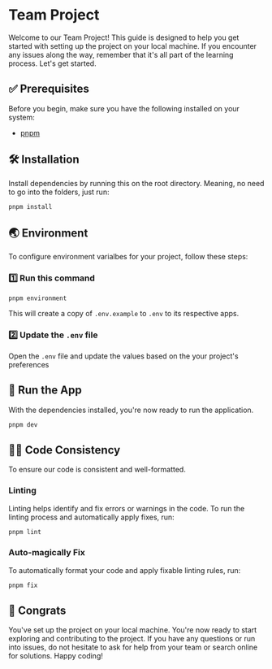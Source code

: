 # Team Project

Welcome to our Team Project! This guide is designed to help you get started with setting up the project on your local machine. If you encounter any issues along the way, remember that it's all part of the learning process. Let's get started.

## ✅ Prerequisites

Before you begin, make sure you have the following installed on your system:

- [pnpm](https://pnpm.io)

## 🛠️ Installation

Install dependencies by running this on the root directory. Meaning, no need to go into the folders, just run:

```sh
pnpm install
```

## 🌏 Environment

To configure environment varialbes for your project, follow these steps:

### 1️⃣ Run this command

```sh
pnpm environment
```

This will create a copy of `.env.example` to `.env` to its respective apps.

### 2️⃣ Update the `.env` file

Open the `.env` file and update the values based on the your project's preferences

## 👟 Run the App

With the dependencies installed, you're now ready to run the application.

```sh
pnpm dev
```

## 🏋️‍♀️ Code Consistency

To ensure our code is consistent and well-formatted.

### Linting

Linting helps identify and fix errors or warnings in the code. To run the linting process and automatically apply fixes, run:

```sh
pnpm lint
```

### Auto-magically Fix

To automatically format your code and apply fixable linting rules, run:

```sh
pnpm fix
```

## 🚀 Congrats

You've set up the project on your local machine. You're now ready to start exploring and contributing to the project. If you have any questions or run into issues, do not hesitate to ask for help from your team or search online for solutions. Happy coding!
